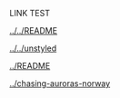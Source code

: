 LINK TEST

[../../README](../../README)

[../../unstyled](../../unstyled)


[../README](../README)

[../chasing-auroras-norway](../chasing-auroras-norway)
